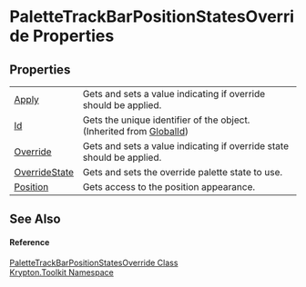 # PaletteTrackBarPositionStatesOverride Properties




## Properties
<table>
<tr>
<td><a href="5fef80fa-74fa-bed2-4709-5794545b5169.md">Apply</a></td>
<td>Gets and sets a value indicating if override should be applied.</td></tr>
<tr>
<td><a href="71a6846f-bfb6-fb58-b361-6b43ae0583a8.md">Id</a></td>
<td>Gets the unique identifier of the object.<br />(Inherited from <a href="9ef2ca3a-e03e-8927-105a-2f9a6fbdf849.md">GlobalId</a>)</td></tr>
<tr>
<td><a href="e1c748c2-3147-4337-f26e-fa5ad329f1b1.md">Override</a></td>
<td>Gets and sets a value indicating if override state should be applied.</td></tr>
<tr>
<td><a href="836468db-9bc2-9847-e055-c01c9bea0b37.md">OverrideState</a></td>
<td>Gets and sets the override palette state to use.</td></tr>
<tr>
<td><a href="e66c5cbe-9f57-2954-0edc-917fe893f50e.md">Position</a></td>
<td>Gets access to the position appearance.</td></tr>
</table>

## See Also


#### Reference
<a href="2a91cef2-a220-01ba-43bf-6a24e3031e13.md">PaletteTrackBarPositionStatesOverride Class</a>  
<a href="79d2eac2-21f4-54ff-7552-b20c33c30600.md">Krypton.Toolkit Namespace</a>  
